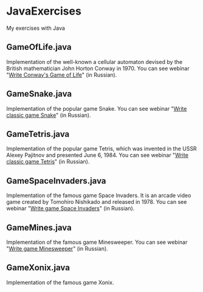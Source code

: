 # JavaExercises
My exercises with Java

## GameOfLife.java
Implementation of the well-known a cellular automaton devised by the British mathematician John Horton Conway in 1970. You can see webinar "[Write Conway's Game of Life](https://www.youtube.com/watch?v=iFOr2HxJvEg)" (in Russian).

## GameSnake.java
Implementation of the popular game Snake. You can see webinar "[Write classic game Snake](https://www.youtube.com/watch?v=Zsthou6Ttyc)" (in Russian).

## GameTetris.java
Implementation of the popular game Tetris, which was invented in the USSR Alexey Pajitnov and presented June 6, 1984. You can see webinar "[Write classic game Tetris](https://www.youtube.com/watch?v=sCit9jzDSrE)" (in Russian).

## GameSpaceInvaders.java
Implementation of the famous game Space Invaders. It is an arcade video game created by Tomohiro Nishikado and released in 1978. You can see webinar "[Write game Space Invaders](https://www.youtube.com/watch?v=j5P7j-zelxc)" (in Russian).

## GameMines.java
Implementation of the famous game Minesweeper. You can see webinar "[Write game Minesweeper](https://www.youtube.com/watch?v=xPdrl70ZYnE)" (in Russian).

## GameXonix.java
Implementation of the famous game Xonix.